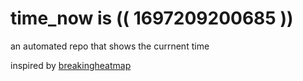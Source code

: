 # time_now is (( 1697209200685 ))

an automated repo that shows the currnent time

inspired by [breakingheatmap](https://github.com/breakingheatmap/breakingheatmap)